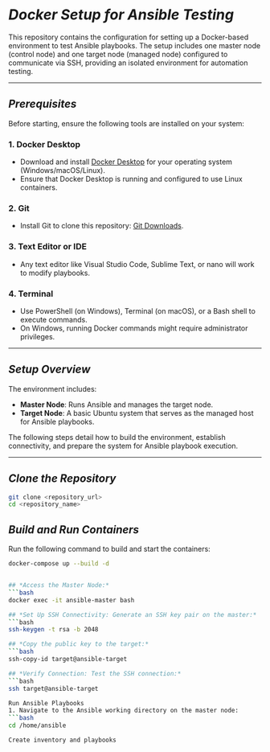# *Docker Setup for Ansible Testing*

This repository contains the configuration for setting up a Docker-based environment to test Ansible playbooks. The setup includes one master node (control node) and one target node (managed node) configured to communicate via SSH, providing an isolated environment for automation testing.

---

## *Prerequisites*

Before starting, ensure the following tools are installed on your system:

### 1. **Docker Desktop**

- Download and install [Docker Desktop](https://www.docker.com/products/docker-desktop) for your operating system (Windows/macOS/Linux).
- Ensure that Docker Desktop is running and configured to use Linux containers.

### 2. **Git**

- Install Git to clone this repository: [Git Downloads](https://git-scm.com/downloads).

### 3. **Text Editor or IDE**

- Any text editor like Visual Studio Code, Sublime Text, or nano will work to modify playbooks.

### 4. **Terminal**

- Use PowerShell (on Windows), Terminal (on macOS), or a Bash shell to execute commands.
- On Windows, running Docker commands might require administrator privileges.

---

## *Setup Overview*

The environment includes:

- **Master Node**: Runs Ansible and manages the target node.
- **Target Node**: A basic Ubuntu system that serves as the managed host for Ansible playbooks.

The following steps detail how to build the environment, establish connectivity, and prepare the system for Ansible playbook execution.

---

## *Clone the Repository*

```bash
git clone <repository_url>
cd <repository_name>
```


## *Build and Run Containers*

Run the following command to build and start the containers:
```bash
docker-compose up --build -d


## *Access the Master Node:*
```bash
docker exec -it ansible-master bash

## *Set Up SSH Connectivity: Generate an SSH key pair on the master:*
```bash
ssh-keygen -t rsa -b 2048

## *Copy the public key to the target:*
```bash
ssh-copy-id target@ansible-target

## *Verify Connection: Test the SSH connection:*
```bash
ssh target@ansible-target

Run Ansible Playbooks
1. Navigate to the Ansible working directory on the master node:
```bash
cd /home/ansible

Create inventory and playbooks

